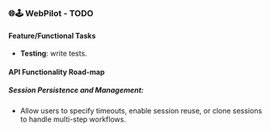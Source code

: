 ### 🌐🕹️ WebPilot - TODO
#### Feature/Functional Tasks
- **Testing**: write tests.

#### API Functionality Road-map
##### Session Persistence and Management:
- Allow users to specify timeouts, enable session reuse, or clone sessions to handle multi-step workflows.
